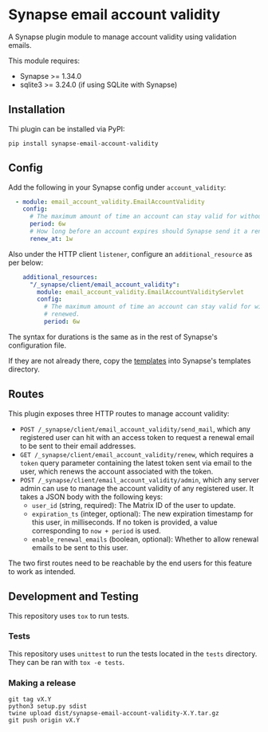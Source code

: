# Synapse email account validity

A Synapse plugin module to manage account validity using validation emails.

This module requires:

* Synapse >= 1.34.0
* sqlite3 >= 3.24.0 (if using SQLite with Synapse)

## Installation

Thi plugin can be installed via PyPI:

```
pip install synapse-email-account-validity
```

## Config

Add the following in your Synapse config under `account_validity`:

```yaml
  - module: email_account_validity.EmailAccountValidity
    config:
      # The maximum amount of time an account can stay valid for without being renewed.
      period: 6w
      # How long before an account expires should Synapse send it a renewal email.
      renew_at: 1w
```

Also under the HTTP client `listener`, configure an `additional_resource` as per below:

```yaml
    additional_resources:
      "/_synapse/client/email_account_validity":
        module: email_account_validity.EmailAccountValidityServlet
        config:
          # The maximum amount of time an account can stay valid for without being
          # renewed.
          period: 6w
```

The syntax for durations is the same as in the rest of Synapse's configuration file.

If they are not already there, copy the [templates](/email_account_validity/templates)
into Synapse's templates directory.

## Routes

This plugin exposes three HTTP routes to manage account validity:

* `POST /_synapse/client/email_account_validity/send_mail`, which any registered user can
  hit with an access token to request a renewal email to be sent to their email addresses.
* `GET /_synapse/client/email_account_validity/renew`, which requires a `token` query
  parameter containing the latest token sent via email to the user, which renews the
  account associated with the token.
* `POST /_synapse/client/email_account_validity/admin`, which any server admin can use to
  manage the account validity of any registered user. It takes a JSON body with the
  following keys:
    * `user_id` (string, required): The Matrix ID of the user to update.
    * `expiration_ts` (integer, optional): The new expiration timestamp for this user, in
      milliseconds. If no token is provided, a value corresponding to `now + period` is
      used.
    * `enable_renewal_emails` (boolean, optional): Whether to allow renewal emails to be
      sent to this user.

The two first routes need to be reachable by the end users for this feature to work as
intended.

## Development and Testing

This repository uses `tox` to run tests.

### Tests

This repository uses `unittest` to run the tests located in the `tests`
directory. They can be ran with `tox -e tests`.

### Making a release

```
git tag vX.Y
python3 setup.py sdist
twine upload dist/synapse-email-account-validity-X.Y.tar.gz
git push origin vX.Y
```